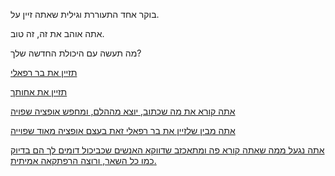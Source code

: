 בוקר אחד התעוררת וגילית שאתה זיין על.

אתה אוהב את זה, זה טוב.

מה תעשה עם היכולת החדשה שלך?

[תזיין את בר רפאלי](bar/bar.md)

[תזיין את אחותך](sister/your-sister.md)

[אתה קורא את מה שכתוב, יוצא מההלם, ומחפש אופציה שפויה](sane-option/fresh-start.md)

[אתה מבין שלזיין את בר רפאלי זאת בעצם אופציה מאוד שפוייה](bar/bar.md)

[אתה נגעל ממה שאתה קורא פה ומתאכזב שדווקא האנשים שכביכול דומים לך הם בדיוק כמו כל השאר, ורוצה הרפתקאה אמיתית.](shame-on-you/Adventure.md)
